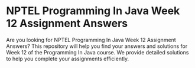 # NPTEL Programming In Java Week 12 Assignment Answers

Are you looking for NPTEL Programming In Java Week 12 Assignment Answers? This repository will help you find your answers and solutions for Week 12 of the Programming In Java course. We provide detailed solutions to help you complete your assignments efficiently.